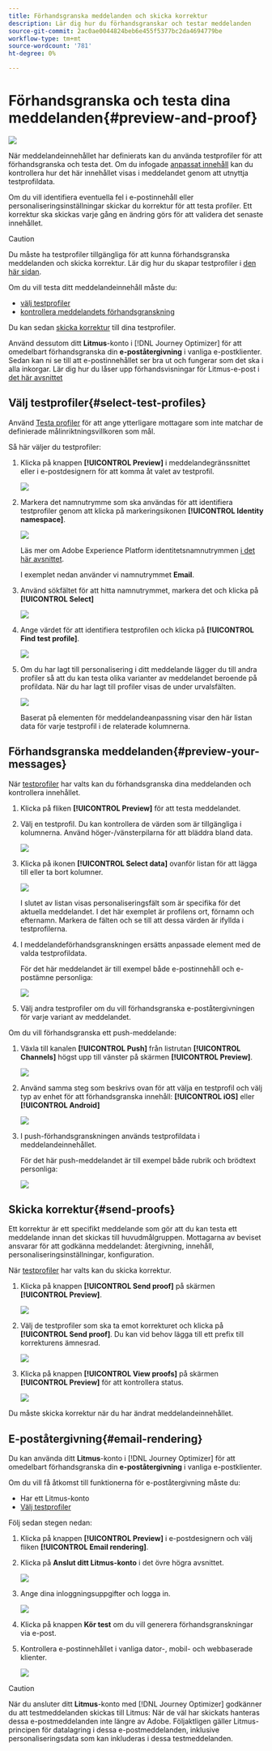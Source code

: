 ```yaml
---
title: Förhandsgranska meddelanden och skicka korrektur
description: Lär dig hur du förhandsgranskar och testar meddelanden
source-git-commit: 2ac0ae0044824beb6e455f5377bc2da4694779be
workflow-type: tm+mt
source-wordcount: '781'
ht-degree: 0%

---
```


# Förhandsgranska och testa dina meddelanden{#preview-and-proof}

![](assets/do-not-localize/badge.png)

När meddelandeinnehållet har definierats kan du använda testprofiler för att förhandsgranska och testa det. Om du infogade [anpassat innehåll](personalization/personalize.md) kan du kontrollera hur det här innehållet visas i meddelandet genom att utnyttja testprofildata.

Om du vill identifiera eventuella fel i e-postinnehåll eller personaliseringsinställningar skickar du korrektur för att testa profiler. Ett korrektur ska skickas varje gång en ändring görs för att validera det senaste innehållet.

>[!CAUTION]
>
>Du måste ha testprofiler tillgängliga för att kunna förhandsgranska meddelanden och skicka korrektur. Lär dig hur du skapar testprofiler i [den här sidan](building-journeys/creating-test-profiles.md).

Om du vill testa ditt meddelandeinnehåll måste du:

* [välj testprofiler](#select-test-profiles)
* [kontrollera meddelandets förhandsgranskning](#preview-your-messages)

Du kan sedan [skicka korrektur](#send-proofs) till dina testprofiler.

Använd dessutom ditt **Litmus**-konto i [!DNL Journey Optimizer] för att omedelbart förhandsgranska din **e-poståtergivning** i vanliga e-postklienter. Sedan kan ni se till att e-postinnehållet ser bra ut och fungerar som det ska i alla inkorgar. Lär dig hur du låser upp förhandsvisningar för Litmus-e-post i [det här avsnittet](#email-rendering)

## Välj testprofiler{#select-test-profiles}

Använd [Testa profiler](building-journeys/creating-test-profiles.md) för att ange ytterligare mottagare som inte matchar de definierade målinriktningsvillkoren som mål.

Så här väljer du testprofiler:

1. Klicka på knappen **[!UICONTROL Preview]** i meddelandegränssnittet eller i e-postdesignern för att komma åt valet av testprofil.

   ![](assets/email-preview-button.png)

1. Markera det namnutrymme som ska användas för att identifiera testprofiler genom att klicka på markeringsikonen **[!UICONTROL Identity namespace]**.

   ![](assets/previewselect-namespace.png)

   Läs mer om Adobe Experience Platform identitetsnamnutrymmen [i det här avsnittet](https://experienceleague.adobe.com/docs/experience-platform/identity/namespaces.html?lang=en#getting-started).

   I exemplet nedan använder vi namnutrymmet **Email**.

1. Använd sökfältet för att hitta namnutrymmet, markera det och klicka på **[!UICONTROL Select]**

   ![](assets/preview-email-namespace.png)

1. Ange värdet för att identifiera testprofilen och klicka på **[!UICONTROL Find test profile]**.

   ![](assets/preview-identity-value.png)

1. Om du har lagt till personalisering i ditt meddelande lägger du till andra profiler så att du kan testa olika varianter av meddelandet beroende på profildata. När du har lagt till profiler visas de under urvalsfälten.

   ![](assets/preview-profile-list.png)

   Baserat på elementen för meddelandeanpassning visar den här listan data för varje testprofil i de relaterade kolumnerna.

## Förhandsgranska meddelanden{#preview-your-messages}

När [testprofiler](#select-test-profiles) har valts kan du förhandsgranska dina meddelanden och kontrollera innehållet.

1. Klicka på fliken **[!UICONTROL Preview]** för att testa meddelandet.

1. Välj en testprofil. Du kan kontrollera de värden som är tillgängliga i kolumnerna. Använd höger-/vänsterpilarna för att bläddra bland data.

   ![](assets/preview-tab-select-profile.png)

1. Klicka på ikonen **[!UICONTROL Select data]** ovanför listan för att lägga till eller ta bort kolumner.

   ![](assets/preview-select-data.png)

   I slutet av listan visas personaliseringsfält som är specifika för det aktuella meddelandet. I det här exemplet är profilens ort, förnamn och efternamn. Markera de fälten och se till att dessa värden är ifyllda i testprofilerna.

1. I meddelandeförhandsgranskningen ersätts anpassade element med de valda testprofildata.

   För det här meddelandet är till exempel både e-postinnehåll och e-postämne personliga:

   ![](assets/preview-test-profile.png)

1. Välj andra testprofiler om du vill förhandsgranska e-poståtergivningen för varje variant av meddelandet.

Om du vill förhandsgranska ett push-meddelande:

1. Växla till kanalen **[!UICONTROL Push]** från listrutan **[!UICONTROL Channels]** högst upp till vänster på skärmen **[!UICONTROL Preview]**.

   ![](assets/preview-select-channel.png)

1. Använd samma steg som beskrivs ovan för att välja en testprofil och välj typ av enhet för att förhandsgranska innehåll: **[!UICONTROL iOS]** eller **[!UICONTROL Android]**

   ![](assets/preview-iOS.png)

1. I push-förhandsgranskningen används testprofildata i meddelandeinnehållet.

   För det här push-meddelandet är till exempel både rubrik och brödtext personliga:

   ![](assets/preview-android.png)

## Skicka korrektur{#send-proofs}

Ett korrektur är ett specifikt meddelande som gör att du kan testa ett meddelande innan det skickas till huvudmålgruppen. Mottagarna av beviset ansvarar för att godkänna meddelandet: återgivning, innehåll, personaliseringsinställningar, konfiguration.

När [testprofiler](#select-test-profiles) har valts kan du skicka korrektur.

1. Klicka på knappen **[!UICONTROL Send proof]** på skärmen **[!UICONTROL Preview]**.

   ![](assets/send-proof-button.png)

1. Välj de testprofiler som ska ta emot korrekturet och klicka på **[!UICONTROL Send proof]**. Du kan vid behov lägga till ett prefix till korrekturens ämnesrad.

   ![](assets/send-proof-select.png)

1. Klicka på knappen **[!UICONTROL View proofs]** på skärmen **[!UICONTROL Preview]** för att kontrollera status.

   ![](assets/send-proof-view.png)

Du måste skicka korrektur när du har ändrat meddelandeinnehållet.

## E-poståtergivning{#email-rendering}

Du kan använda ditt **Litmus**-konto i [!DNL Journey Optimizer] för att omedelbart förhandsgranska din **e-poståtergivning** i vanliga e-postklienter.

Om du vill få åtkomst till funktionerna för e-poståtergivning måste du:

* Har ett Litmus-konto
* [Välj testprofiler](#select-test-profiles)

Följ sedan stegen nedan:

1. Klicka på knappen **[!UICONTROL Preview]** i e-postdesignern och välj fliken **[!UICONTROL Email rendering]**.

1. Klicka på **Anslut ditt Litmus-konto** i det övre högra avsnittet.

   ![](assets/email-rendering-litmus.png)

1. Ange dina inloggningsuppgifter och logga in.

   ![](assets/email-rendering-credentials.png)

1. Klicka på knappen **Kör test** om du vill generera förhandsgranskningar via e-post.

1. Kontrollera e-postinnehållet i vanliga dator-, mobil- och webbaserade klienter.

   ![](assets/email-rendering-previews.png)

>[!CAUTION]
>
>När du ansluter ditt **Litmus**-konto med [!DNL Journey Optimizer] godkänner du att testmeddelanden skickas till Litmus: När de väl har skickats hanteras dessa e-postmeddelanden inte längre av Adobe. Följaktligen gäller Litmus-principen för datalagring i dessa e-postmeddelanden, inklusive personaliseringsdata som kan inkluderas i dessa testmeddelanden.

